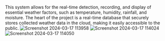 This system allows for the real-time detection, recording, and display of essential weather factors, such as temperature, humidity, rainfall, and moisture. The heart of the project is a real-time database that securely stores collected weather data in the cloud, making it easily accessible to the public.
![Screenshot 2024-03-17 113958](https://github.com/vandanatella/Weather-Reporting-System-using-IoT/assets/164319786/76bb593e-406a-45ce-89e1-ac91d6bf3441)
![Screenshot 2024-03-17 114024](https://github.com/vandanatella/Weather-Reporting-System-using-IoT/assets/164319786/e7b2e829-782c-4741-b8f4-da0c1dab05cf)
![Screenshot 2024-03-17 114050](https://github.com/vandanatella/Weather-Reporting-System-using-IoT/assets/164319786/c0580726-554b-4fd2-b03e-a0d4fdbd8374)
